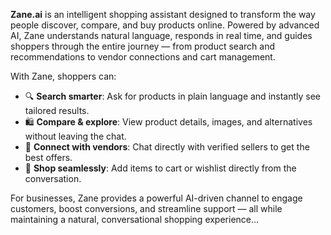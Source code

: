 **Zane.ai** is an intelligent shopping assistant designed to transform the way people discover, compare, and buy products online.
Powered by advanced AI, Zane understands natural language, responds in real time, and guides shoppers through the entire journey — from product search and recommendations to vendor connections and cart management.

With Zane, shoppers can:

* 🔍 **Search smarter**: Ask for products in plain language and instantly see tailored results.
* 🛍 **Compare & explore**: View product details, images, and alternatives without leaving the chat.
* 🤝 **Connect with vendors**: Chat directly with verified sellers to get the best offers.
* 🛒 **Shop seamlessly**: Add items to cart or wishlist directly from the conversation.

For businesses, Zane provides a powerful AI-driven channel to engage customers, boost conversions, and streamline support — all while maintaining a natural, conversational shopping experience...


